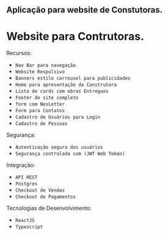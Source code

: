 ## Aplicação para website de Constutoras.
# Website para Contrutoras.

Recursos:
- `Nav Bar para navegação`
- `Website Respulsivo`
- `Banners estilo carrousel para publicidades`
- `Home para apresentação da Construtora`
- `Lista de cards com obras Entregues`
- `Footer do site completo`
- `form com NesLetter`
- `Form para Contatos`
- `Cadastro de Usuários para Login`
- `Cadastro de Pessoas`

Segurança:
- `Autenticação segura dos usuários`
- `Segurança controlada com (JWT Web Token)`

Integração:
- `API REST`
- `Postgres`
- `Checkout de Vendas`
- `Checkout de Pagamentos`

Tecnologias de Desenvolvimento:
- `ReactJS`
- `Typescript`

